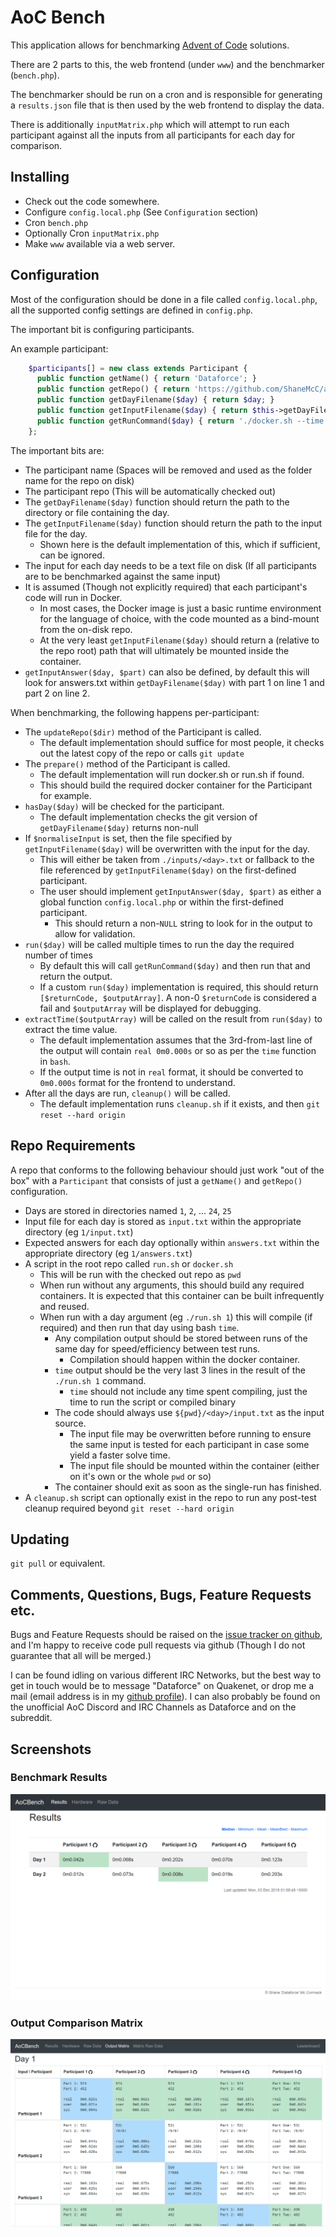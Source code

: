 # AoC Bench

This application allows for benchmarking [Advent of Code](https://adventofcode.com/) solutions.

There are 2 parts to this, the web frontend (under `www`) and the benchmarker (`bench.php`).

The benchmarker should be run on a cron and is responsible for generating a `results.json` file that is then used by the web frontend to display the data.

There is additionally `inputMatrix.php` which will attempt to run each participant against all the inputs from all participants for each day for comparison.

## Installing

 - Check out the code somewhere.
 - Configure `config.local.php` (See `Configuration` section)
 - Cron `bench.php`
 - Optionally Cron `inputMatrix.php`
 - Make `www` available via a web server.

## Configuration

Most of the configuration should be done in a file called `config.local.php`, all the supported config settings are defined in `config.php`.

The important bit is configuring participants.

An example participant:

```php
	$participants[] = new class extends Participant {
      public function getName() { return 'Dataforce'; }
      public function getRepo() { return 'https://github.com/ShaneMcC/aoc-2018'; }
      public function getDayFilename($day) { return $day; }
      public function getInputFilename($day) { return $this->getDayFilename($day) . '/input.txt'; }
      public function getRunCommand($day) { return './docker.sh --time ' . $day; }
	};
```

The important bits are:
 - The participant name (Spaces will be removed and used as the folder name for the repo on disk)
 - The participant repo (This will be automatically checked out)
 - The `getDayFilename($day)` function should return the path to the directory or file containing the day.
 - The `getInputFilename($day)` function should return the path to the input file for the day.
   - Shown here is the default implementation of this, which if sufficient, can be ignored.
 - The input for each day needs to be a text file on disk (If all participants are to be benchmarked against the same input)
 - It is assumed (Though not explicitly required) that each participant's code will run in Docker.
   - In most cases, the Docker image is just a basic runtime environment for the language of choice, with the code mounted as a bind-mount from the on-disk repo.
   - At the very least `getInputFilename($day)` should return a (relative to the repo root) path that will ultimately be mounted inside the container.
 - `getInputAnswer($day, $part)` can also be defined, by default this will look for answers.txt within `getDayFilename($day)` with part 1 on line 1 and part 2 on line 2.

When benchmarking, the following happens per-participant:
 - The `updateRepo($dir)` method of the Participant is called.
   - The default implementation should suffice for most people, it checks out the latest copy of the repo or calls `git update`
 - The `prepare()` method of the Participant is called.
   - The default implementation will run docker.sh or run.sh if found.
   - This should build the required docker container for the Participant for example.
 - `hasDay($day)` will be checked for the participant.
   - The default implementation checks the git version of `getDayFilename($day)` returns non-null
 - If `$normaliseInput` is set, then the file specified by `getInputFilename($day)` will be overwritten with the input for the day.
   - This will either be taken from `./inputs/<day>.txt` or fallback to the file referenced by `getInputFilename($day)` on the first-defined participant.
   - The user should implement `getInputAnswer($day, $part)` as either a global function `config.local.php` or within the first-defined participant.
     - This should return a non-`NULL` string to look for in the output to allow for validation.
 - `run($day)` will be called multiple times to run the day the required number of times
   - By default this will call `getRunCommand($day)` and then run that and return the output.
   - If a custom `run($day)` implementation is required, this should return `[$returnCode, $outputArray]`. A non-0 `$returnCode` is considered a fail and `$outputArray` will be displayed for debugging.
 - `extractTime($outputArray)` will be called on the result from `run($day)` to extract the time value.
   - The default implementation assumes that the 3rd-from-last line of the output will contain `real 0m0.000s` or so as per the `time` function in `bash`.
   - If the output time is not in `real` format, it should be converted to `0m0.000s` format for the frontend to understand.
 - After all the days are run, `cleanup()` will be called.
   - The default implementation runs `cleanup.sh` if it exists, and then `git reset --hard origin`


## Repo Requirements
A repo that conforms to the following behaviour should just work "out of the box" with a `Participant` that consists of just a `getName()` and `getRepo()` configuration.

  - Days are stored in directories named `1`, `2`, ... `24`, `25`
  - Input file for each day is stored as `input.txt` within the appropriate directory (eg `1/input.txt`)
  - Expected answers for each day optionally within `answers.txt` within the appropriate directory (eg `1/answers.txt`)
  - A script in the root repo called `run.sh` or `docker.sh`
    - This will be run with the checked out repo as `pwd`
    - When run without any arguments, this should build any required containers. It is expected that this container can be built infrequently and reused.
    - When run with a day argument (eg `./run.sh 1`) this will compile (if required) and then run that day using bash `time`.
      - Any compilation output should be stored between runs of the same day for speed/efficiency between test runs.
        - Compilation should happen within the docker container.
      - `time` output should be the very last 3 lines in the result of the `./run.sh 1` command.
        - `time` should not include any time spent compiling, just the time to run the script or compiled binary
      - The code should always use `${pwd}/<day>/input.txt` as the input source.
        - The input file may be overwritten before running to ensure the same input is tested for each participant in case some yield a faster solve time.
        - The input file should be mounted within the container (either on it's own or the whole `pwd` or so)
      - The container should exit as soon as the single-run has finished.
  - A `cleanup.sh` script can optionally exist in the repo to run any post-test cleanup required beyond `git reset --hard origin`


## Updating

`git pull` or equivalent.

## Comments, Questions, Bugs, Feature Requests etc.

Bugs and Feature Requests should be raised on the [issue tracker on github](https://github.com/ShaneMcC/aocbench/issues), and I'm happy to receive code pull requests via github (Though I do not guarantee that all will be merged.)

I can be found idling on various different IRC Networks, but the best way to get in touch would be to message "Dataforce" on Quakenet, or drop me a mail (email address is in my [github profile](https://github.com/ShaneMcC)). I can also probably be found on the unofficial AoC Discord and IRC Channels as Dataforce and on the subreddit.

## Screenshots

### Benchmark Results
![Benchmark Results](/AoCBench.png?raw=true "Benchmark Results")

### Output Comparison Matrix
![Output Matrix](AoCBenchMatrix.png?raw=true "Output Comparison Matrix")
